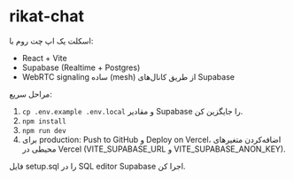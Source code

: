 # rikat-chat

اسکلت یک اپ چت روم با:
- React + Vite
- Supabase (Realtime + Postgres)
- WebRTC signaling ساده (mesh) از طریق کانال‌های Supabase

مراحل سریع:
1. `cp .env.example .env.local` و مقادیر Supabase را جایگزین کن.
2. `npm install`
3. `npm run dev`
4. برای production: Push to GitHub و Deploy on Vercel، اضافه‌کردن متغیرهای محیطی در Vercel (VITE_SUPABASE_URL و VITE_SUPABASE_ANON_KEY).

فایل setup.sql را در SQL editor Supabase اجرا کن.
